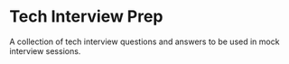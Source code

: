 # Tech Interview Prep

A collection of tech interview questions and answers to be used in mock interview sessions.
